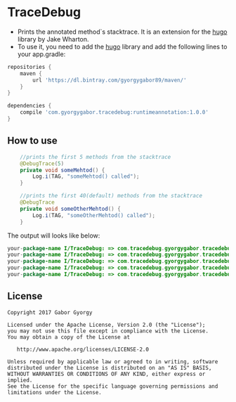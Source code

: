 # TraceDebug
- Prints the annotated method`s stacktrace. It is an extension for the [hugo](https://github.com/JakeWharton/hugo) library by Jake Wharton.
- To use it, you need to add the [hugo](https://github.com/JakeWharton/hugo) library and add the following lines to your app.gradle:

```gradle
repositories {
    maven {
        url 'https://dl.bintray.com/gyorgygabor89/maven/'
    }
}

dependencies {
    compile 'com.gyorgygabor.tracedebug:runtimeannotation:1.0.0'
}
```


How to use
-------

```java
    //prints the first 5 methods from the stacktrace
    @DebugTrace(5)
    private void someMehtod() {
        Log.i(TAG, "someMehtod() called");
    }
```
```java
    //prints the first 40(default) methods from the stacktrace
    @DebugTrace
    private void someOtherMehtod() {
        Log.i(TAG, "someOtherMehtod() called");
    }
```
The output will looks like below:
```java
your-package-name I/TraceDebug: => com.tracedebug.gyorgygabor.tracedebug.MainActivity.someMehtod4(MainActivity.java:34)
your-package-name I/TraceDebug: => com.tracedebug.gyorgygabor.tracedebug.MainActivity.someMehtod3(MainActivity.java:29)
your-package-name I/TraceDebug: => com.tracedebug.gyorgygabor.tracedebug.MainActivity.someMehtod2(MainActivity.java:25)
your-package-name I/TraceDebug: => com.tracedebug.gyorgygabor.tracedebug.MainActivity.someMehtod1(MainActivity.java:21)
your-package-name I/TraceDebug: => com.tracedebug.gyorgygabor.tracedebug.MainActivity.onCreate(MainActivity.java:17)
```

License
--------

    Copyright 2017 Gabor Gyorgy

    Licensed under the Apache License, Version 2.0 (the "License");
    you may not use this file except in compliance with the License.
    You may obtain a copy of the License at

       http://www.apache.org/licenses/LICENSE-2.0

    Unless required by applicable law or agreed to in writing, software
    distributed under the License is distributed on an "AS IS" BASIS,
    WITHOUT WARRANTIES OR CONDITIONS OF ANY KIND, either express or implied.
    See the License for the specific language governing permissions and
    limitations under the License.
